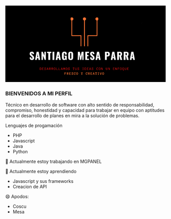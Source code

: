 
![GitHub Logo](Captura.PNG)
### BIENVENIDOS A MI PERFIL



Técnico en desarrollo de software con alto sentido de responsabilidad, compromiso, honestidad y capacidad para trabajar en equipo con aptitudes para el desarrollo de planes en mira a la solución de problemas.

 Lenguajes de progamación 
  * PHP
  * Javascript
  * Java
  * Python
  
  
🔭 Actualmente estoy trabajando en MGPANEL

🌱 Actualmente estoy aprendiendo 
   * Javascript y sus frameworks
   * Creacion de API

😄 Apodos:  
   * Coscu 
   * Mesa
   



<!--
**SantiagoMesa0911/SantiagoMesa0911** is a ✨ _special_ ✨ repository because its `README.md` (this file) appears on your GitHub profile.

Here are some ideas to get you started:

-   
- 👯 I’m looking to collaborate on ...
- 🤔 I’m looking for help with ...
- 💬 Ask me about ...
- 📫 How to reach me: ...
- ⚡ Fun fact: ...
-->

